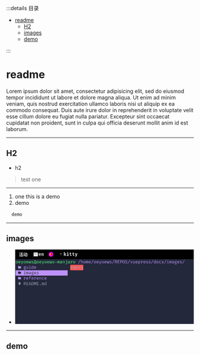:::details 目录
<!-- vim-markdown-toc Marked -->

* [readme](#readme)
  * [H2](#h2)
  * [images](#images)
  * [demo](#demo)

<!-- vim-markdown-toc -->
:::

# readme
Lorem ipsum dolor sit amet, consectetur adipisicing elit, sed do eiusmod tempor incididunt ut labore et dolore magna aliqua. Ut enim ad minim veniam, quis nostrud exercitation ullamco laboris nisi ut aliquip ex ea commodo consequat. Duis aute irure dolor in reprehenderit in voluptate velit esse cillum dolore eu fugiat nulla pariatur. Excepteur sint occaecat cupidatat non proident, sunt in culpa qui officia deserunt mollit anim id est laborum.

---

## H2
- h2
> test one

---

1. one this is a demo
2. demo

```c
  demo
```

---

## images

- ![test](../images/test-01.png)

----------

## demo

